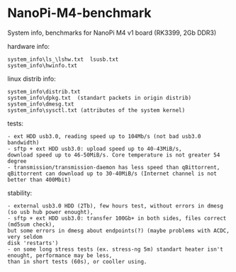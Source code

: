 # NanoPi-M4-benchmark
System info, benchmarks for NanoPi M4 v1 board (RK3399, 2Gb DDR3)

hardware info:

	system_info\ls_\lshw.txt  lsusb.txt
	system_info\hwinfo.txt

linux distrib info:

	system_info\distrib.txt
	system_info\dpkg.txt  (standart packets in origin distrib)
	system_info\dmesg.txt
	system_info\sysctl.txt (attributes of the system kernel)
	
tests:

	- ext HDD usb3.0, reading speed up to 104Mb/s (not bad usb3.0 bandwidth)
	- sftp + ext HDD usb3.0: upload speed up to 40-43MiB/s, 
	download speed up to 46-50MiB/s. Core temperature is not greater 54 degree
	- transmission/transmission-daemon has less speed than qBittorrent,
	qBittorrent can download up to 30-40MiB/s (Internet channel is not 
	better than 400Mbit)

stability:

	- external usb3.0 HDD (2Tb), few hours test, without errors in dmesg (so usb hub power enought),
	- sftp + ext HDD usb3.0: transfer 100Gb+ in both sides, files correct (md5sum check), 
	but some errors in dmesg about endpoints(?) (maybe problems with ACDC, very seldom
	disk 'restarts')
	- on some long stress tests (ex. stress-ng 5m) standart heater isn't enought, performance may be less, 
	than in short tests (60s), or cooller using.
